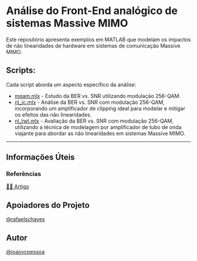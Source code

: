 # Análise do Front-End analógico de sistemas Massive MIMO

Este repositório apresenta exemplos em MATLAB que modelam os impactos de não linearidades de hardware em sistemas de comunicação Massive MIMO.

## Scripts:

Cada script aborda um aspecto específico da análise:

* [mqam.mlx](scripts/mqam) - Estudo da BER vs. SNR utilizando modulação 256-QAM.
* [nl_ic.mlx](scripts/nl_ic) - Análise da BER vs. SNR com modulação 256-QAM, incorporando um amplificador de clipping ideal para modelar e mitigar os efeitos das não linearidades.
* [nl_twt.mlx](scripts/nl_twta) - Avaliação da BER vs. SNR com modulação 256-QAM, utilizando a técnica de modelagem por amplificador de tubo de onda viajante para abordar as não linearidades em sistemas Massive MIMO.

---

## Informações Úteis

### Referências

[✍🏻 Artigo](https://)

## Apoiadores do Projeto

[@rafaelschaves](https://github.com/rafaelschaves)

## Autor

[@joaovcpessoa](https://github.com/joaovcpessoa)
